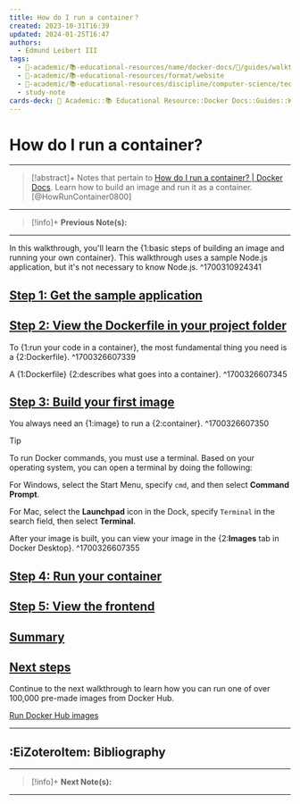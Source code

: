 ```yaml
---
title: How do I run a container？
created: 2023-10-31T16:39
updated: 2024-01-25T16:47
authors:
  - Edmund Leibert III
tags:
  - 🔴-academic/📚-educational-resources/name/docker-docs/🔖/guides/walkthroughs/how-do-i-run-a-container?
  - 🔴-academic/📚-educational-resources/format/website
  - 🔴-academic/📚-educational-resources/discipline/computer-science/technology/docker
  - study-note
cards-deck: 🔴 Academic::📚 Educational Resource::Docker Docs::Guides::Walkthroughs::How do I run a container?
---
```


# How do I run a container?

---

> [!abstract]+ 
> Notes that pertain to [How do I run a container? | Docker Docs](https://docs.docker.com/guides/walkthroughs/run-a-container/). Learn how to build an image and run it as a container. [@HowRunContainer0800]

---

> [!info]+ 
> **Previous Note(s):**
> 

---

In this walkthrough, you'll learn the <span class="cloze cloze-curly-brackets">{1:basic steps of building an image and running your own container}</span>. This walkthrough uses a sample Node.js application, but it's not necessary to know Node.js.
^1700310924341

## [Step 1: Get the sample application](https://docs.docker.com/guides/walkthroughs/run-a-container/#step-1-get-the-sample-application)

## [Step 2: View the Dockerfile in your project folder](https://docs.docker.com/guides/walkthroughs/run-a-container/#step-2-view-the-dockerfile-in-your-project-folder)

To {1:run your code in a container}, the most fundamental thing you need is a {2:Dockerfile}.
^1700326607339

A {1:Dockerfile} {2:describes what goes into a container}.
^1700326607345

## [Step 3: Build your first image](https://docs.docker.com/guides/walkthroughs/run-a-container/#step-3-build-your-first-image)

You always need an {1:image} to run a {2:container}.
^1700326607350

> [!TIP]
> To run Docker commands, you must use a terminal. Based on your operating system, you can open a terminal by doing the following:
> 
> For Windows, select the Start Menu, specify `cmd`, and then select **Command Prompt**.
> 
> For Mac, select the **Launchpad** icon in the Dock, specify `Terminal` in the search field, then select **Terminal**.

After your image is built, you can view your image in the {2:**Images** tab in Docker Desktop}.
^1700326607355

## [Step 4: Run your container](https://docs.docker.com/guides/walkthroughs/run-a-container/#step-4-run-your-container)

## [Step 5: View the frontend](https://docs.docker.com/guides/walkthroughs/run-a-container/#step-5-view-the-frontend)

## [Summary](https://docs.docker.com/guides/walkthroughs/run-a-container/#summary)

## [Next steps](https://docs.docker.com/guides/walkthroughs/run-a-container/#next-steps)

Continue to the next walkthrough to learn how you can run one of over 100,000 pre-made images from Docker Hub.

[Run Docker Hub images](https://docs.docker.com/guides/walkthroughs/run-hub-images/)

---

## :EiZoteroItem: Bibliography

---

> [!info]+
> **Next Note(s):**

---
